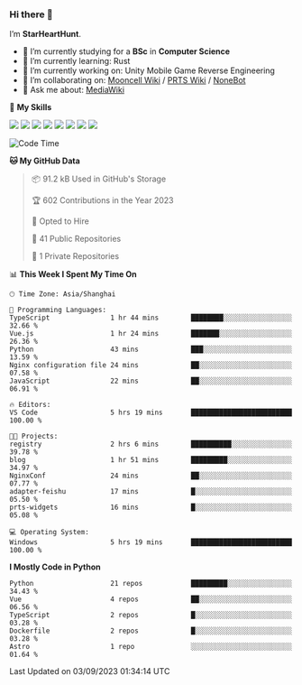 ### Hi there 👋

I’m **StarHeartHunt**.

- 🏫 I’m currently studying for a **BSc** in **Computer Science**
- 🌱 I’m currently learning: Rust
- 🔭 I’m currently working on: Unity Mobile Game Reverse Engineering
- 👯 I’m collaborating on: [Mooncell Wiki](https://fgo.wiki/) / [PRTS Wiki](http://prts.wiki/) / [NoneBot](https://github.com/nonebot)
- 💬 Ask me about: [MediaWiki](https://www.mediawiki.org)

🌟 **My Skills**

![](https://img.shields.io/badge/-Python-3e74a2?style=flat-square&logo=Python&logoColor=fff)
![](https://img.shields.io/badge/-Node.js-339933?style=flat-square&logo=node.js&logoColor=fff)
![](https://img.shields.io/badge/-Vue-4fc08d?style=flat-square&logo=vue.js&logoColor=fff)
![](https://img.shields.io/badge/-React-2d98ce?style=flat-square&logo=React&logoColor=fff)
![](https://img.shields.io/badge/-TypeScript-3178C6?style=flat-square&logo=TypeScript&logoColor=fff)
![](https://img.shields.io/badge/-Docker-2496ED?style=flat-square&logo=Docker&logoColor=fff)
![](https://img.shields.io/badge/-Linux-000000?style=flat-square&logo=Linux&logoColor=fff)
![](https://img.shields.io/badge/-Dotnet-512bd4?style=flat-square&logo=.net&logoColor=fff)

<!--START_SECTION:waka-->
![Code Time](http://img.shields.io/badge/Code%20Time-586%20hrs%2015%20mins-blue)

**🐱 My GitHub Data** 

> 📦 91.2 kB Used in GitHub's Storage 
 > 
> 🏆 602 Contributions in the Year 2023
 > 
> 💼 Opted to Hire
 > 
> 📜 41 Public Repositories 
 > 
> 🔑 1 Private Repositories 
 > 
📊 **This Week I Spent My Time On** 

```text
🕑︎ Time Zone: Asia/Shanghai

💬 Programming Languages: 
TypeScript               1 hr 44 mins        ████████░░░░░░░░░░░░░░░░░   32.66 % 
Vue.js                   1 hr 24 mins        ███████░░░░░░░░░░░░░░░░░░   26.36 % 
Python                   43 mins             ███░░░░░░░░░░░░░░░░░░░░░░   13.59 % 
Nginx configuration file 24 mins             ██░░░░░░░░░░░░░░░░░░░░░░░   07.58 % 
JavaScript               22 mins             ██░░░░░░░░░░░░░░░░░░░░░░░   06.91 % 

🔥 Editors: 
VS Code                  5 hrs 19 mins       █████████████████████████   100.00 % 

🐱‍💻 Projects: 
registry                 2 hrs 6 mins        ██████████░░░░░░░░░░░░░░░   39.78 % 
blog                     1 hr 51 mins        █████████░░░░░░░░░░░░░░░░   34.97 % 
NginxConf                24 mins             ██░░░░░░░░░░░░░░░░░░░░░░░   07.77 % 
adapter-feishu           17 mins             █░░░░░░░░░░░░░░░░░░░░░░░░   05.50 % 
prts-widgets             16 mins             █░░░░░░░░░░░░░░░░░░░░░░░░   05.08 % 

💻 Operating System: 
Windows                  5 hrs 19 mins       █████████████████████████   100.00 % 
```

**I Mostly Code in Python** 

```text
Python                   21 repos            █████████░░░░░░░░░░░░░░░░   34.43 % 
Vue                      4 repos             ██░░░░░░░░░░░░░░░░░░░░░░░   06.56 % 
TypeScript               2 repos             █░░░░░░░░░░░░░░░░░░░░░░░░   03.28 % 
Dockerfile               2 repos             █░░░░░░░░░░░░░░░░░░░░░░░░   03.28 % 
Astro                    1 repo              ░░░░░░░░░░░░░░░░░░░░░░░░░   01.64 % 
```




 Last Updated on 03/09/2023 01:34:14 UTC
<!--END_SECTION:waka-->
